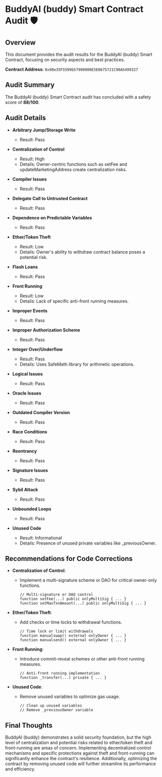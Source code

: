 # BuddyAI (buddy) Smart Contract Audit 🛡️

## Overview
This document provides the audit results for the BuddyAI (buddy) Smart Contract, focusing on security aspects and best practices.

**Contract Address**: `0x98e35F5599b57998900E5E0675721C90A5499327`

## Audit Summary
The BuddyAI (buddy) Smart Contract audit has concluded with a safety score of **88/100**.

## Audit Details

- **Arbitrary Jump/Storage Write**
  - Result: Pass

- **Centralization of Control**
  - Result: High
  - Details: Owner-centric functions such as setFee and updateMarketingAddress create centralization risks.

- **Compiler Issues**
  - Result: Pass

- **Delegate Call to Untrusted Contract**
  - Result: Pass

- **Dependence on Predictable Variables**
  - Result: Pass

- **Ether/Token Theft**
  - Result: Low
  - Details: Owner's ability to withdraw contract balance poses a potential risk.

- **Flash Loans**
  - Result: Pass

- **Front Running**
  - Result: Low
  - Details: Lack of specific anti-front running measures.

- **Improper Events**
  - Result: Pass

- **Improper Authorization Scheme**
  - Result: Pass

- **Integer Over/Underflow**
  - Result: Pass
  - Details: Uses SafeMath library for arithmetic operations.

- **Logical Issues**
  - Result: Pass

- **Oracle Issues**
  - Result: Pass

- **Outdated Compiler Version**
  - Result: Pass

- **Race Conditions**
  - Result: Pass

- **Reentrancy**
  - Result: Pass

- **Signature Issues**
  - Result: Pass

- **Sybil Attack**
  - Result: Pass

- **Unbounded Loops**
  - Result: Pass

- **Unused Code**
  - Result: Informational
  - Details: Presence of unused private variables like _previousOwner.

## Recommendations for Code Corrections

- **Centralization of Control**: 
  - Implement a multi-signature scheme or DAO for critical owner-only functions.

    ```solidity
    // Multi-signature or DAO control
    function setFee(...) public onlyMultiSig { ... }
    function setMaxTxnAmount(...) public onlyMultiSig { ... }
    ```

- **Ether/Token Theft**: 
  - Add checks or time locks to withdrawal functions.

    ```solidity
    // Time lock or limit withdrawals
    function manualswap() external onlyOwner { ... }
    function manualsend() external onlyOwner { ... }
    ```

- **Front Running**: 
  - Introduce commit-reveal schemes or other anti-front running measures.

    ```solidity
    // Anti-front running implementation
    function _transfer(...) private { ... }
    ```

- **Unused Code**: 
  - Remove unused variables to optimize gas usage.

    ```solidity
    // Clean up unused variables
    // Remove _previousOwner variable
    ```

## Final Thoughts
BuddyAI (buddy) demonstrates a solid security foundation, but the high level of centralization and potential risks related to ether/token theft and front-running are areas of concern. Implementing decentralized control mechanisms and specific protections against theft and front-running can significantly enhance the contract's resilience. Additionally, optimizing the contract by removing unused code will further streamline its performance and efficiency.
